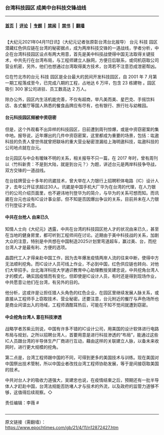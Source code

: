 ### 台湾科技园区 成美中台科技交锋战线

---

#### [首页](../../../..?n12872427) &nbsp;|&nbsp; [评论](../../../../../epoch-comment?n12872427) &nbsp;|&nbsp; [专题](../../../../../epoch-special?n12872427) &nbsp;|&nbsp; [禁闻](../../../../../epoch-news?n12872427) &nbsp;|&nbsp; [禁书](../../../../../books?n12872427) &nbsp;|&nbsp; [翻墙](https://github.com/gfw-breaker/nogfw/blob/master/README.md?n12872427)


<div class="column" id="artbody" itemprop="articleBody">
 <!-- article content begin -->
 <p>
  【大纪元2021年04月11日讯】（大纪元记者张原彰台湾台北报导）
  <span class="s1">
   台元
   <ok href="https://www.epochtimes.com/gb/tag/%E7%A7%91%E6%8A%80.html">
    科技
   </ok>
   园区潜藏红色供应链在台湾的秘密据点，成为两岸科技交锋的一道战线，学者分析，中企在台湾科技园区设点有两大用意，首先是美中科技战使得中国无法取得关键技术，中共先行在台湾布局，与工程师建立人脉网，方便日后联系，或伺机窃取公司营业机密，另外，他们也想通过台湾取得美方技术，台湾若不注意恐成泄密帮凶。
  </span>
 </p>
 <p>
  <span class="s1">
   位在竹北市的台元
   <ok href="https://www.epochtimes.com/gb/tag/%E7%A7%91%E6%8A%80.html">
    科技
   </ok>
   园区是全台最大的民间开发科技园区，自
  </span>
  <span class="s2">
   2001
  </span>
  <span class="s1">
   年
  </span>
  <span class="s2">
   7
  </span>
  <span class="s1">
   月第一期工程落成至今，已完成八期的工程，占地达
  </span>
  <span class="s2">
   6
  </span>
  <span class="s1">
   万坪，包含
  </span>
  <span class="s2">
   23
  </span>
  <span class="s1">
   栋建物
  </span>
  <span class="s1">
   。园区
  </span>
  <span class="s1">
   吸引
  </span>
  <span class="s2">
   300
  </span>
  <span class="s1">
   家公司进驻、员工数高达
  </span>
  <span class="s2">
   2
  </span>
  <span class="s1">
   万人。
  </span>
 </p>
 <p>
  <span class="s1">
   除办公外，园区内生活机能完善，不仅有超商，举凡美而美、星巴克、手摇饮料店、各式餐厅等国人熟悉的餐食品牌应有尽有，也有银行、旅行社与幼稚园。
  </span>
 </p>
 <h4>
  <span class="s1">
   <strong>
    台元科技园区频被中资窃密
   </strong>
   <br/>
  </span>
 </h4>
 <p>
  <span class="s1">
   但是，这个外观看不出异样的科技园区，日前遭到周刊惊爆，或是中资窃密案的集中地。报导说，近年爆出的几件中资窃密案，这里都成为重要的场景，包括：竑遨科技的负责人曾世伟就曾把联咏的重大营业秘密泄漏给上海明遨科技，竑遨科技的公司地点就在台元。
  </span>
 </p>
 <p>
  <span class="s1">
   台元园区与中企有暧昧不明的关系，相关报导不只一篇，在
  </span>
  <span class="s2">
   2017
  </span>
  <span class="s1">
   年时，曾有周刊以〈竹科新贵：不是到大陆，就是到台元？〉为题，讲述台元是两岸科技争夺战，双方交锋的一道战线。
  </span>
 </p>
 <p>
  <span class="s1">
   在台挂牌营业十多年的讯崴技术，曾大举在人力银行上招聘积体电路（IC）设计人才，去年公开征求超过30人。讯崴是中国手机大厂华为在台湾的代理，在人力银行的公司介绍页面里，也不避讳地刊登华为的简介，与华为的关系可想而知。而讯崴在台元也设有IC设计事业部，但不知是否因爆出争议的关系，目前并未在人力银行刊登征才讯息。
  </span>
 </p>
 <h4>
  <span class="s1">
   <strong>
    中共在台抢人 由来已久
   </strong>
   <br/>
  </span>
 </h4>
 <p>
  <span class="s1">
   知情人士向《大纪元》透露，中共在台湾的科技园区抢人才的状况由来已久，甚至在当地的健身房里，都可听到工程师间在讨论。近期由于美中科技战的关系，加剧大众的注意，特别是中共想在中国制造2025计划里弯道超车，赢过美、台，而挖台湾人才是最有利、方便的选项。
  </span>
 </p>
 <p>
  <span class="s1">
   晶圆代工人才得亲赴中国工作，因为去年爆发疫情两岸人流的往来中断，使得中方无法顺利挖角。而IC设计人员可线上作业，不必到中国，红色供应链也转向、对他们大举招手。台北海洋科技大学通识教育中心助理教授吴建忠说，中共挖角台湾人才的模式，确实因疫情而有变化，但即使是IC设计人员，有时还是得到现场作业，中共愿意让他们在台湾，有另外的目的。
  </span>
 </p>
 <p>
  <span class="s1">
   他分析，这或许是让担任猎人头角色的红色企业，在园区里继续发展人脉关系，或直接从工程师手上窃取技术、营业秘密。还要注意，台元附近的餐厅与声色场所也是商业间谍出入的场域，工程师酒酣耳热后，可能在不知不觉间就遭到窃密。
  </span>
 </p>
 <h4>
  <span class="s1">
   <strong>
    中企挖角台湾人 意在科技渗透
   </strong>
   <br/>
  </span>
 </h4>
 <p>
  <span class="s1">
   战略学者苏紫云则说，中国有许多不错的IC设计公司，用美国的设计软体进行电路布局与规划，之所以招聘台湾人，首要用意是进行科技渗透的“布局”，能通过这些IC人员跟台湾的半导体生产厂商进行互动，藉由这样的关联建立人脉，以备未来收网时，进行更大规模的挖角。
  </span>
 </p>
 <p>
  <span class="s1">
   第二点是，台湾工程师跟中国的不同，可得到更多的美国技术与训练。现在美国对中国祭出技术管制，所以中国业者改找台湾工程师协助发展，等于是间接窃取美国的技术。
  </span>
 </p>
 <p>
  <span class="s1">
   中共对台人才的吸收力道强大，吴建忠也说，在疫情结束之后，预期还有一批半导体人才赶赴中国，台湾法规能否防堵人才与技术的外流，以及政府的监管力道够不够，这值得后续观察。◇
  </span>
 </p>
 <p>
  责任编辑：李薇 #
 </p>
 <!-- article content end -->
</div>


---

原文链接（需翻墙）：https://www.epochtimes.com/gb/21/4/11/n12872427.htm